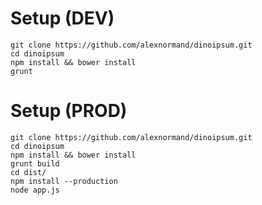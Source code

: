 Setup (DEV)
===========
    git clone https://github.com/alexnormand/dinoipsum.git
    cd dinoipsum
    npm install && bower install
    grunt

Setup (PROD)
============
    git clone https://github.com/alexnormand/dinoipsum.git
    cd dinoipsum
    npm install && bower install
    grunt build
    cd dist/
    npm install --production
    node app.js

